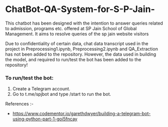 # ChatBot-QA-System-for-S-P-Jain-


This chatbot has been designed with the intention to answer queries related to admission, programs etc. offered at SP Jain School of Global Management. It aims to resolve queries of the sp jain website visitors

Due to confidentiality of certain data, chat data transcript used in the project in Preprocessing1.ipynb, Preprocessing2.ipynb and QA_Extraction has not been added to the repository. However, the data used in building the model, and required to run/test the bot has been added to the repository!


### To run/test the bot:

1. Create a Telegram account.
2. Go to t.me/spjbot and type /start to run the bot.


References :- 
- https://www.codementor.io/garethdwyer/building-a-telegram-bot-using-python-part-1-goi5fncay


